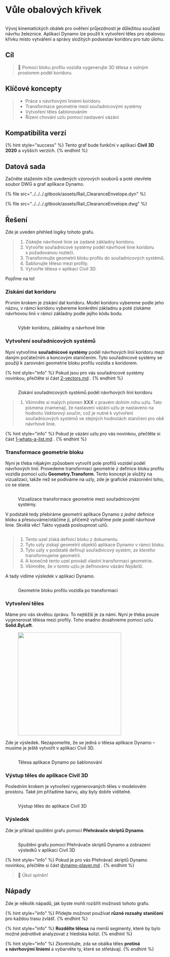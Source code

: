 # Vůle obalových křivek

<figure><img src="../../../.gitbook/assets/Rail_ClearanceEnvelope_Player.gif" alt=""><figcaption></figcaption></figure>

Vývoj kinematických obálek pro ověření průjezdnosti je důležitou součástí návrhu železnice. Aplikaci Dynamo lze použít k vytvoření těles pro obalovou křivku místo vytváření a správy složitých podsestav koridoru pro tuto úlohu.

## Cíl

> :dart: Pomocí bloku profilu vozidla vygenerujte 3D tělesa s volným prostorem podél koridoru.

## Klíčové koncepty

> * Práce s návrhovými liniemi koridoru
> * Transformace geometrie mezi souřadnicovými systémy
> * Vytvoření těles šablonováním
> * Řízení chování uzlu pomocí nastavení vázání

## Kompatibilita verzí

{% hint style="success" %}
 Tento graf bude funkční v aplikaci **Civil 3D 2020** a vyšších verzích. 
{% endhint %}

## Datová sada

Začněte stažením níže uvedených vzorových souborů a poté otevřete soubor DWG a graf aplikace Dynamo.

{% file src="../../../.gitbook/assets/Rail_ClearanceEnvelope.dyn" %}

{% file src="../../../.gitbook/assets/Rail_ClearanceEnvelope.dwg" %}

## Řešení

Zde je uveden přehled logiky tohoto grafu.

> 1. Získejte návrhové linie ze zadané základny koridoru.
> 2. Vytvořte souřadnicové systémy podél návrhové linie koridoru s požadovanou roztečí.
> 3. Transformujte geometrii bloku profilu do souřadnicových systémů.
> 4. Šablonujte těleso mezi profily.
> 5. Vytvořte tělesa v aplikaci Civil 3D.

Pojďme na to!

### Získání dat koridoru

Prvním krokem je získání dat koridoru. Model koridoru vybereme podle jeho názvu, v rámci koridoru vybereme konkrétní základnu a poté získáme návrhovou linii v rámci základny podle jejího kódu bodu.

<figure><img src="../../../.gitbook/assets/Rail_ClearanceEnvelope_GetCorridorData.png" alt=""><figcaption><p>Výběr koridoru, základny a návrhové linie</p></figcaption></figure>

### Vytvoření souřadnicových systémů

Nyní vytvoříme **souřadnicové systémy** podél návrhových linií koridoru mezi daným počátečním a koncovým staničením. Tyto souřadnicové systémy se použijí k zarovnání geometrie bloku profilu vozidla s koridorem.

{% hint style="info" %}
 Pokud jsou pro vás souřadnicové systémy novinkou, přečtěte si část [2-vectors.md](../../../5\_essential\_nodes\_and\_concepts/5-2\_geometry-for-computational-design/2-vectors.md "mention") . 
{% endhint %}

<figure><img src="../../../.gitbook/assets/Rail_ClearanceEnvelope_CreateCoordinateSystems.png" alt=""><figcaption><p>Získání souřadnicových systémů podél návrhových linií koridoru</p></figcaption></figure>

> 1. Všimněte si malých písmen **XXX** v pravém dolním rohu uzlu. Tato písmena znamenají, že nastavení vázání uzlu je nastaveno na hodnotu _Vektorový součin_, což je nutné k vytvoření souřadnicových systémů ve stejných hodnotách staničení pro obě návrhové linie.

{% hint style="info" %}
 Pokud je vázání uzlu pro vás novinkou, přečtěte si část [1-whats-a-list.md](../../../5\_essential\_nodes\_and\_concepts/5-4\_designing-with-lists/1-whats-a-list.md "mention") . 
{% endhint %}

### Transformace geometrie bloku

Nyní je třeba nějakým způsobem vytvořit pole profilů vozidel podél návrhových linií. Provedeme transformaci geometrie z definice bloku profilu vozidla pomocí uzlu **Geometry.Transform**. Tento koncept je složitý na vizualizaci, takže než se podíváme na uzly, zde je grafické znázornění toho, co se stane.

<figure><img src="../../../.gitbook/assets/Rail_ClearanceEnvelope_TransformAnimation.gif" alt=""><figcaption><p>Vizualizace transformace geometrie mezi souřadnicovými systémy.</p></figcaption></figure>

V podstatě tedy přebíráme geometrii aplikace Dynamo z _jedné_ definice bloku a přesouváme/otáčíme ji, přičemž vytváříme pole podél návrhové linie. Skvělá věc! Takto vypadá posloupnost uzlů.

<figure><img src="../../../.gitbook/assets/Rail_ClearanceEnvelope_Transform.png" alt=""><figcaption></figcaption></figure>

> 1. Tento uzel získá definici bloku z dokumentu.
> 2. Tyto uzly získají geometrii objektů aplikace Dynamo v rámci bloku.
> 3. Tyto uzly v podstatě definují souřadnicový systém, _ze kterého_ transformujeme geometrii.
> 4. A konečně tento uzel provádí vlastní transformaci geometrie.
> 5. Všimněte, že v tomto uzlu je definováno vázání _Nejdelší_.

A tady vidíme výsledek v aplikaci Dynamo.

<figure><img src="../../../.gitbook/assets/Rail_ClearanceEnvelope_Dynamo_Profiles.png" alt=""><figcaption><p>Geometrie bloku profilu vozidla po transformaci</p></figcaption></figure>

### Vytvoření těles

Máme pro vás skvělou zprávu. To nejtěžší je za námi. Nyní je třeba pouze vygenerovat tělesa mezi profily. Toho snadno dosáhneme pomocí uzlu **Solid.ByLoft**.

<figure><img src="../../../.gitbook/assets/Rail_PlaceTies_SolidByLoft.png" alt="" width="325"><figcaption></figcaption></figure>

Zde je výsledek. Nezapomeňte, že se jedná o tělesa aplikace Dynamo – musíme je ještě vytvořit v aplikaci Civil 3D.

<figure><img src="../../../.gitbook/assets/Rail_ClearanceEnvelope_Dynamo_Solids.png" alt=""><figcaption><p>Tělesa aplikace Dynamo po šablonování</p></figcaption></figure>

### Výstup těles do aplikace Civil 3D

Posledním krokem je vytvoření vygenerovaných těles v modelovém prostoru. Také jim přiřadíme barvu, aby byly dobře viditelné.

<figure><img src="../../../.gitbook/assets/Rail_ClearanceEnvelope_SolidsToC3D.png" alt=""><figcaption><p>Výstup těles do aplikace Civil 3D</p></figcaption></figure>

### Výsledek

Zde je příklad spuštění grafu pomocí **Přehrávače skriptů Dynamo**.

<figure><img src="../../../.gitbook/assets/Rail_ClearanceEnvelope_Player.gif" alt=""><figcaption><p>Spuštění grafu pomocí Přehrávače skriptů Dynamo a zobrazení výsledků v aplikaci Civil 3D</p></figcaption></figure>

{% hint style="info" %}
 Pokud je pro vás Přehrávač skriptů Dynamo novinkou, přečtěte si část [dynamo-player.md](../../dynamo-player.md "mention") . 
{% endhint %}

> :tada: Úkol splněn!

## Nápady

Zde je několik nápadů, jak byste mohli rozšířit možnosti tohoto grafu.

{% hint style="info" %}
 Přidejte možnost používat **různé rozsahy staničení** pro každou trasu zvlášť. 
{% endhint %}

{% hint style="info" %}
 **Rozdělte tělesa** na menší segmenty, které by bylo možné jednotlivě analyzovat z hlediska kolizí. 
{% endhint %}

{% hint style="info" %}
 Zkontrolujte, zda se obálka těles **protíná s návrhovými liniemi** a vybarvěte ty, které se střetávají. 
{% endhint %}
